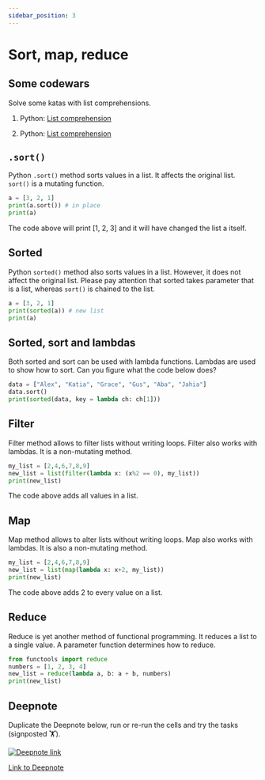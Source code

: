 ```yaml
---
sidebar_position: 3
---
```


# Sort, map, reduce

## Some codewars

Solve some katas with list comprehensions.

1. Python: [List comprehension](https://www.codewars.com/kata/57a083a57cb1f31db7000028/python)

2. Python: [List comprehension](https://www.codewars.com/kata/53dbd5315a3c69eed20002dd/python)

## `.sort()`

Python `.sort()` method sorts values in a list. It affects the original list. `sort()` is a mutating function.

```python
a = [3, 2, 1]
print(a.sort()) # in place
print(a)
```

The code above will print [1, 2, 3] and it will have changed the list a itself.

## Sorted

Python `sorted()` method also sorts values in a list. However, it does not affect the original list. Please pay attention that sorted takes parameter that is a list, whereas `sort()` is chained to the list.

```python
a = [3, 2, 1]
print(sorted(a)) # new list
print(a)
```

## Sorted, sort and lambdas

Both sorted and sort can be used with lambda functions. Lambdas are used to show how to sort. Can you figure what the code below does?

```python
data = ["Alex", "Katia", "Grace", "Gus", "Aba", "Jahia"]
data.sort()
print(sorted(data, key = lambda ch: ch[1]))
```

## Filter

Filter method allows to filter lists without writing loops. Filter also works with lambdas. It is a non-mutating method.

```python
my_list = [2,4,6,7,8,9]
new_list = list(filter(lambda x: (x%2 == 0), my_list))
print(new_list)
```

The code above adds all values in a list.

## Map

Map method allows to alter lists without writing loops. Map also works with lambdas. It is also a non-mutating method.

```python
my_list = [2,4,6,7,8,9]
new_list = list(map(lambda x: x+2, my_list))
print(new_list)
```

The code above adds 2 to every value on a list.

## Reduce

Reduce is yet another method of functional programming. It reduces a list to a single value. A parameter function determines how to reduce.

```python
from functools import reduce
numbers = [1, 2, 3, 4]
new_list = reduce(lambda a, b: a + b, numbers)
print(new_list)
```

## Deepnote

Duplicate the Deepnote below, run or re-run the cells and try the tasks (signposted 🏋️).

[<img
    src="/img/icons/deepnote-logo.svg"
    alt="Deepnote link"
/>](https://deepnote.com/project/sort-filter-jySr8QqxQRekZMHMAqgbBw/%2Fnotebook.ipynb)

[Link to Deepnote](https://deepnote.com/project/sort-filter-jySr8QqxQRekZMHMAqgbBw/%2Fnotebook.ipynb)